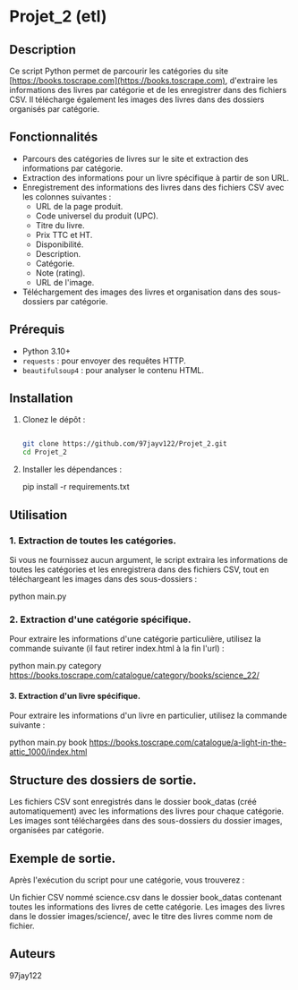# Projet_2 (etl)

## Description

Ce script Python permet de parcourir les catégories du site [https://books.toscrape.com](https://books.toscrape.com), d'extraire les informations des livres par catégorie et de les enregistrer dans des fichiers CSV. Il télécharge également les images des livres dans des dossiers organisés par catégorie.

## Fonctionnalités

- Parcours des catégories de livres sur le site et extraction des informations par catégorie.
- Extraction des informations pour un livre spécifique à partir de son URL.
- Enregistrement des informations des livres dans des fichiers CSV avec les colonnes suivantes :
  - URL de la page produit.
  - Code universel du produit (UPC).
  - Titre du livre.
  - Prix TTC et HT.
  - Disponibilité.
  - Description.
  - Catégorie.
  - Note (rating).
  - URL de l'image.
- Téléchargement des images des livres et organisation dans des sous-dossiers par catégorie.

## Prérequis

- Python 3.10+
- `requests` : pour envoyer des requêtes HTTP.
- `beautifulsoup4` : pour analyser le contenu HTML.

## Installation

1. Clonez le dépôt :
   ```bash
   
   git clone https://github.com/97jayv122/Projet_2.git
   cd Projet_2

2. Installer les dépendances :
   
   pip install -r requirements.txt

## Utilisation
### 1. Extraction de toutes les catégories.
   
   Si vous ne fournissez aucun argument, le script extraira les informations de toutes les catégories et les enregistrera dans des fichiers CSV,
   tout en téléchargeant les images dans des sous-dossiers :

   python main.py

### 2. Extraction d'une catégorie spécifique.
   Pour extraire les informations d'une catégorie particulière, utilisez la commande suivante (il faut retirer index.html à la fin l'url) :

   python main.py category https://books.toscrape.com/catalogue/category/books/science_22/

#### 3. Extraction d'un livre spécifique.
   Pour extraire les informations d'un livre en particulier, utilisez la commande suivante :

   python main.py book https://books.toscrape.com/catalogue/a-light-in-the-attic_1000/index.html

## Structure des dossiers de sortie.

Les fichiers CSV sont enregistrés dans le dossier book_datas (créé automatiquement) avec les informations des livres pour chaque catégorie.
Les images sont téléchargées dans des sous-dossiers du dossier images, organisées par catégorie.

## Exemple de sortie.

Après l'exécution du script pour une catégorie, vous trouverez :

Un fichier CSV nommé science.csv dans le dossier book_datas contenant toutes les informations des livres de cette catégorie.
Les images des livres dans le dossier images/science/, avec le titre des livres comme nom de fichier.

## Auteurs
97jay122
